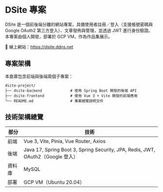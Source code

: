# DSite 專案

DSite 是一個前後端分離的網站專案，具備使用者註冊／登入（支援帳號密碼與 Google OAuth2 第三方登入）、文章發佈與管理，並透過 JWT 進行身份驗證。  
本專案由個人開發，部署於 GCP VM，作為作品集展示。

🔗 線上網站：https://dsite.ddns.net

## 專案架構

本倉庫包含前端與後端兩個子專案：

```
dsite-project/
├── dsite-backend             # 使用 Spring Boot 開發的後端 API
├── dsite-frontend            # 使用 Vue 3 + Vite 開發的前端應用
└── README.md                 # 專案總覽說明文件
```

## 技術架構總覽

| 部分   | 技術 |
|--------|------|
| 前端   | Vue 3, Vite, Pinia, Vue Router, Axios |
| 後端   | Java 17, Spring Boot 3, Spring Security, JPA, Redis, JWT, OAuth2（Google 登入）|
| 資料庫 | MySQL |
| 部署   | GCP VM（Ubuntu 20.04）|
